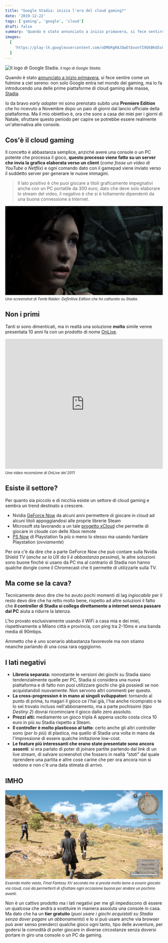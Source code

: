 ```yaml
---
title: "Google Stadia: inizia l'era del cloud gaming?"
date: '2019-12-22'
tags: ['gaming', 'google', 'cloud']
draft: false
summary: 'Quando è stato annunciato a inizio primavera, si fece sentire come un fulmin a ciel sereno: non solo Google entra nel mondo del gaming, ma lo fa introducendo una delle prime piattaforme di cloud gaming alle masse, Stadia.'
images:
  [
    'https://play-lh.googleusercontent.com/oDMbRgRAJQwEtbvonfI9QkBKd5sCiqxgiIGgIQK1rVu77RFBjJwR53BbdhXRpriL9Rc',
  ]
---
```


![Il logo di Google Stadia.](https://play-lh.googleusercontent.com/oDMbRgRAJQwEtbvonfI9QkBKd5sCiqxgiIGgIQK1rVu77RFBjJwR53BbdhXRpriL9Rc) <small>_Il logo di Google Stadia._</small>

Quando è stato [annunciato a inizio primavera](https://www.youtube.com/watch?v=nUih5C5rOrA), si fece sentire come un fulmine a ciel sereno: non solo Google entra nel mondo del gaming, ma lo fa introducendo una delle prime piattaforme di cloud gaming alle masse, [Stadia](https://stadia.google.com/).

Io da bravo _early adopter_ mi sono prenotato subito una **Premiere Edition** che ho ricevuto a Novembre dopo un paio di giorni dal lancio ufficiale della piattaforma. Ma il mio obiettivo è, ora che sono a casa dei miei per i giorni di Natale, sfruttare questo periodo per capire se potrebbe essere realmente un'alternativa alle console.

## Cos'è il cloud gaming

Il concetto è abbastanza semplice, anziché avere una console o un PC potente che processa il gioco, **questo processo viene fatto su un server che invia la grafica elaborata verso un client** (_come fosse un video di YouTube o Netflix_) e ogni comando dato con il gamepad viene inviato verso il suddetto server per generare le nuove immagini.

> Il lato positivo è che puoi giocare a titoli graficamente impegnativi anche con un PC portatile da 300 euro, dato che deve solo elaborare lo stream del video, il negativo è che si è toltamente dipendenti da una buona connessione a Internet.

![Uno screenshot di Tomb Raider: Definitive Edition che ho catturato su Stadia.](https://github.com/moebiusmania/blog-assets/blob/master/images/2019/tr_de_stadia.jpg?raw=true) <small>_Uno screenshot di Tomb Raider: Definitive Edition che ho catturato su Stadia._</small>

## Non i primi

Tanti si sono dimenticati, ma in realtà una soluzione **molto** simile venne presentata 10 anni fa con un prodotto di nome [OnLive](https://it.wikipedia.org/wiki/OnLive).

<iframe width="100%" height="415" src="https://www.youtube.com/embed/HHZW2j9lHTg" frameBorder="0" allowFullScreen></iframe> <small><i>Una video recensione di OnLive del 2011</i></small>

## Esiste il settore?

Per quanto sia piccolo e di nicchia esiste un settore di cloud gaming e sembra un trend destinato a crescere.

- Nvidia [GeForce Now](https://www.nvidia.com/it-it/geforce-now/) da alcuni anni permettere di giocare in cloud ad alcuni titoli appoggiandosi alle proprie librerie Steam
- Microsoft sta lavorando a un tale [progetto xCloud](https://www.xbox.com/it-IT/xbox-game-pass/cloud-gaming) che permette di giocare in cloude con delle Xbox remote
- [PS Now](https://www.playstation.com/it-it/ps-now/) di Playstation fa più o meno lo stesso ma usando hardare Playstation (_ovviamente_)

Per ora c'è da dire che a parte GeForce Now che può contare sulla Nvidia Shield TV (_anche se la UX da li è abbastanza pessima_), le altre soluzioni sono buone finché si usano da PC ma al contrario di Stadia non hanno qualche dongle come il Chromecast che ti permette di utilizzarle sulla TV.

## Ma come se la cava?

Tecnicamente devo dire che ho avuto pochi momenti di lag _ingiocabile_ per il resto devo dire che ha retto molto bene, rispetto ad altre soluzioni il fatto che **il controller di Stadia si collega direttamente a internet senza passare dal PC** aiuta a ridurre la latenza.

L'ho provato esclusivamente usando il WiFi a casa mia e dei miei, rispettivamente a Milano città e provincia, con ping tra 2-10ms e una banda media di 90mbps.

Ammetto che è uno scenario abbastanza favorevole ma non stiamo neanche parlando di una cosa rara oggigiorno.

## I lati negativi

- **Libreria separata:** nonostante le versioni dei giochi su Stadia siano tendenzialmente quelle per PC, Stadia si considera una nuova piattaforma e di fatto non puoi utilizzare giochi che già possiedi se non acquistandoli nuovamente. Non servono altri commenti per questo.
- **La cross-progression è in mano ai singoli sviluppatori**: tornando al punto di prima, tu magari il gioco ce l'hai già, l'hai anche ricomprato o te lo sei trovato incluso nell'abbonamento, ma a parte pochissimi (_tipo Destiny 2_) dovrai ricominciare il gioco dallo zero assoluto.
- **Prezzi alti:** mediamente un gioco tripla A appena uscito costa circa 10 euro in più su Stadia rispetto a Steam.
- **Il controller è molto plasticoso al tatto**: certo anche gli altri controller sono (_per lo più_) di plastica, ma quello di Stadia una volta in mano da l'impressione di essere qualche imitazione low-cost.
- **Le feature più interessanti che erano state presentate sono ancora assenti**: si era parlato di poter di joinare partite partendo dal link di un live stream, di salvare screenshot che fossero in realtà _"stati"_ dal quale riprendere una partita e altre cose carine che per ora ancora non si vedono e non c'è una data stimata di arrivo.

## IMHO

![Essendo molto vasto, Final Fantasy XV secondo me si presta molto bene a essere giocato via cloud, così da permetterti di sfruttare ogni occasione buona per andare un pochino avanti.](https://github.com/moebiusmania/blog-assets/blob/master/images/2019/ffxv_stadia.jpg?raw=true) <small>_Essendo molto vasto, Final Fantasy XV secondo me si presta molto bene a essere giocato via cloud, così da permetterti di sfruttare ogni occasione buona per andare un pochino avanti._</small>

Non è un cattivo prodotto ma i lati negativi per me gli impediscono di essere un qualcosa che andrà a sostituire in maniera assoluta una console in casa. Ma dato che ha un **tier gratuito** (_puoi usare i giochi acquistati su Stadia senza dover pagare un abbonamento_) e lo si può usare anche via browser può aver senso prenderci qualche gioco ogni tanto, tipo delle avventure, per godersi la comodità di poter giocare in diverse circostanze senza doversi portare in giro una console o un PC da gaming.
